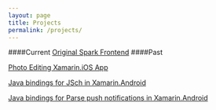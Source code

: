 ```yaml
---
layout: page
title: Projects
permalink: /projects/
---
```


####Current
[Original Spark Frontend](http://hackerhenderson.com/OriginalSparkFrontend)
####Past

[Photo Editing Xamarin.iOS App](https://github.com/carterh062/PhotoEditIOSXamarin)

[Java bindings for JSch in Xamarin.Android](https://github.com/carterh062/JschBindings)

[Java bindings for Parse push notifications in Xamarin.Android](https://github.com/carterh062/PushNotificationsBinding)